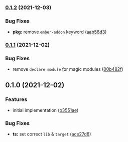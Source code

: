 ### [0.1.2](https://github.com/buschtoens/loader.ts/compare/v0.1.1...v0.1.2) (2021-12-03)


### Bug Fixes

* **pkg:** remove `ember-addon` keyword ([aab56d3](https://github.com/buschtoens/loader.ts/commit/aab56d3f55e1d58eaa2c5b8e923b89560683f285))

### [0.1.1](https://github.com/buschtoens/loader.ts/compare/v0.1.0...v0.1.1) (2021-12-02)


### Bug Fixes

* remove `declare module` for magic modules ([00b482f](https://github.com/buschtoens/loader.ts/commit/00b482fd8b042005b133078213faf7939388d745))

## 0.1.0 (2021-12-02)


### Features

* initial implementation ([b3551ae](https://github.com/buschtoens/loader.ts/commit/b3551aeda7e4f54638082b08d042bdb8a030252d))


### Bug Fixes

* **ts:** set correct `lib` & `target` ([ace27d8](https://github.com/buschtoens/loader.ts/commit/ace27d879e3d3a34a992500ed7826f5bcdc4e8fe))

